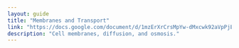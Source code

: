 ```yaml
---
layout: guide
title: "Membranes and Transport"
link: "https://docs.google.com/document/d/1mzErXrCrsMpYw-dMxcwk92aVpPjES2AxD8eaHUOz0qc/pub?embedded=true"
description: "Cell membranes, diffusion, and osmosis."
---
```


